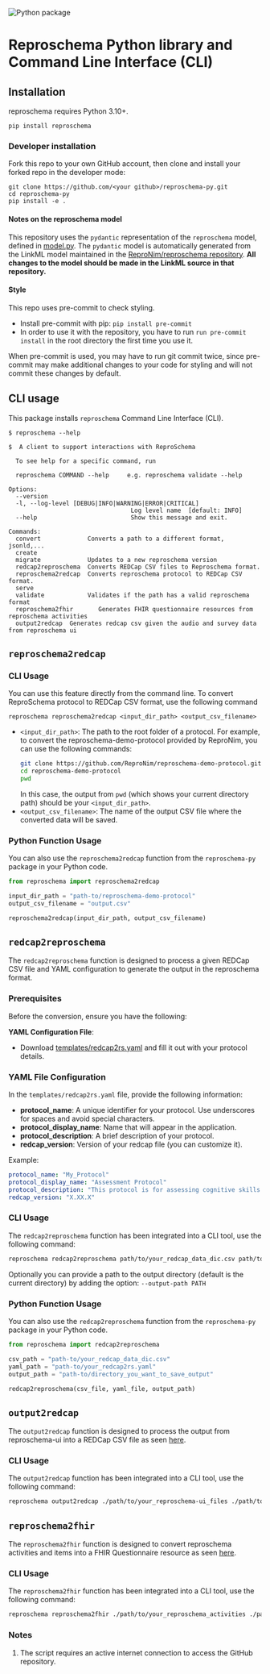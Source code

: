 ![Python package](https://github.com/ReproNim/reproschema-py/actions/workflows/package.yml/badge.svg)

# Reproschema Python library and Command Line Interface (CLI)

## Installation

reproschema requires Python 3.10+.

```
pip install reproschema
```

### Developer installation

Fork this repo to your own GitHub account, then clone and install your forked repo in the developer mode:

```
git clone https://github.com/<your github>/reproschema-py.git
cd reproschema-py
pip install -e .
```
#### Notes on the reproschema model
This repository uses the `pydantic` representation of the `reproschema` model, defined in [model.py](https://github.com/ReproNim/reproschema-py/blob/main/reproschema/models/model.py). 
The `pydantic` model is automatically generated from the LinkML model maintained in the [ReproNim/reproschema repository](https://github.com/ReproNim/reproschema).
**All changes to the model should be made in the LinkML source in that repository.** 

#### Style
This repo uses pre-commit to check styling.
- Install pre-commit with pip: `pip install pre-commit`
- In order to use it with the repository, you have to run `run pre-commit install` in the root directory the first time you use it.

When pre-commit is used, you may have to run git commit twice,
since pre-commit may make additional changes to your code for styling and will
not commit these changes by default.


## CLI usage

This package installs `reproschema` Command Line Interface (CLI).

```
$ reproschema --help

$  A client to support interactions with ReproSchema

  To see help for a specific command, run

  reproschema COMMAND --help     e.g. reproschema validate --help

Options:
  --version
  -l, --log-level [DEBUG|INFO|WARNING|ERROR|CRITICAL]
                                  Log level name  [default: INFO]
  --help                          Show this message and exit.

Commands:
  convert             Converts a path to a different format, jsonld,...
  create
  migrate             Updates to a new reproschema version
  redcap2reproschema  Converts REDCap CSV files to Reproschema format.
  reproschema2redcap  Converts reproschema protocol to REDCap CSV format.
  serve
  validate            Validates if the path has a valid reproschema format
  reproschema2fhir       Generates FHIR questionnaire resources from reproschema activities
  output2redcap  Generates redcap csv given the audio and survey data from reproschema ui
```

## `reproschema2redcap`

### CLI Usage

You can use this feature directly from the command line. To convert ReproSchema protocol to REDCap CSV format, use the following command

```
reproschema reproschema2redcap <input_dir_path> <output_csv_filename>
```

- `<input_dir_path>`: The path to the root folder of a protocol. For example, to convert the reproschema-demo-protocol provided by ReproNim, you can use the following commands:
  ```bash
  git clone https://github.com/ReproNim/reproschema-demo-protocol.git
  cd reproschema-demo-protocol
  pwd
  ```
  In this case,  the output from `pwd` (which shows your current directory path) should be your `<input_dir_path>`.
- `<output_csv_filename>`: The name of the output CSV file where the converted data will be saved.

### Python Function Usage

You can also use the `reproschema2redcap` function from the `reproschema-py` package in your Python code.

```python
from reproschema import reproschema2redcap

input_dir_path = "path-to/reproschema-demo-protocol"
output_csv_filename = "output.csv"

reproschema2redcap(input_dir_path, output_csv_filename)
```

## `redcap2reproschema`
The `redcap2reproschema` function is designed to process a given REDCap CSV file and YAML configuration to generate the output in the reproschema format.

### Prerequisites
Before the conversion, ensure you have the following:

**YAML Configuration File**:
   - Download [templates/redcap2rs.yaml](templates/redcap2rs.yaml) and fill it out with your protocol details.

### YAML File Configuration
In the `templates/redcap2rs.yaml` file, provide the following information:

- **protocol_name**: A unique identifier for your protocol. Use underscores for spaces and avoid special characters.
- **protocol_display_name**: Name that will appear in the application.
- **protocol_description**: A brief description of your protocol.
- **redcap_version**: Version of your redcap file (you can customize it).

Example:
```yaml
protocol_name: "My_Protocol"
protocol_display_name: "Assessment Protocol"
protocol_description: "This protocol is for assessing cognitive skills."
redcap_version: "X.XX.X"
```
### CLI Usage

The `redcap2reproschema` function has been integrated into a CLI tool, use the following command:
```bash
reproschema redcap2reproschema path/to/your_redcap_data_dic.csv path/to/your_redcap2rs.yaml
```

Optionally you can provide a path to the output directory (default is the current directory) by adding the option: `--output-path PATH`
### Python Function Usage

You can also use the `redcap2reproschema` function from the `reproschema-py` package in your Python code.

```python
from reproschema import redcap2reproschema

csv_path = "path-to/your_redcap_data_dic.csv"
yaml_path = "path-to/your_redcap2rs.yaml"
output_path = "path-to/directory_you_want_to_save_output"

redcap2reproschema(csv_file, yaml_file, output_path)
```

## `output2redcap`
The `output2redcap` function is designed to process the output from reproschema-ui into a REDCap CSV file as seen [here](reproschema/example/redcap).


### CLI Usage

The `output2redcap` function has been integrated into a CLI tool, use the following command:
```bash
reproschema output2redcap ./path/to/your_reproschema-ui_files ./path/to/directory_you_want_to_save_output
```

## `reproschema2fhir`
The `reproschema2fhir` function is designed to convert reproschema activities and items into a FHIR Questionnaire resource as seen [here](reproschema/example/fhir).

### CLI Usage

The `reproschema2fhir` function has been integrated into a CLI tool, use the following command:
```bash
reproschema reproschema2fhir ./path/to/your_reproschema_activities ./path/to/directory_you_want_to_save_output
```
### Notes
1. The script requires an active internet connection to access the GitHub repository.
